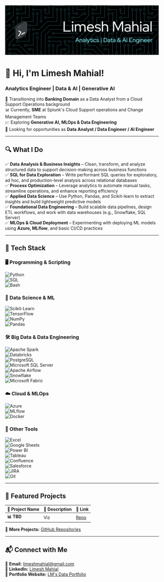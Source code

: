![Header](./header-image.png)

<h1>👋 Hi, I'm Limesh Mahial!</h1>  
<h3> Analytics Engineer | Data & AI | Generative AI</h3>  

🌱 Transitioning into **Banking Domain** as a Data Analyst from a Cloud Support Operations background  
📊 Currently, **SME** at Splunk's Cloud Support operations and Change Management Teams  
📈 Exploring **Generative AI, MLOps & Data Engineering**  
🎯 Looking for opportunities as **Data Analyst / Data Engineer / AI Engineer** 

---

## 🔍 What I Do

✅ **Data Analysis & Business Insights** – Clean, transform, and analyze structured data to support decision-making across business functions  
✅ **SQL for Data Exploration** – Write performant SQL queries for exploratory, ad hoc, and production-level analysis across relational databases  
✅ **Process Optimization** – Leverage analytics to automate manual tasks, streamline operations, and enhance reporting efficiency  
✅ **Applied Data Science** – Use Python, Pandas, and Scikit-learn to extract insights and build lightweight predictive models  
✅ **Foundational Data Engineering** – Build scalable data pipelines, design ETL workflows, and work with data warehouses (e.g., Snowflake, SQL Server)  
✅ **MLOps & Cloud Deployment** – Experimenting with deploying ML models using **Azure, MLflow**, and basic CI/CD practices

---

## 💼 Tech Stack  

### 🖥️ Programming & Scripting  
![Python](https://img.shields.io/badge/Python-3776AB?style=flat&logo=python&logoColor=white)   
![SQL](https://img.shields.io/badge/SQL-4479A1?style=flat&logo=postgresql&logoColor=white)   
![Bash](https://img.shields.io/badge/Bash-4EAA25?style=flat&logo=gnu-bash&logoColor=white)  

### 🤖 Data Science & ML  
![Scikit-Learn](https://img.shields.io/badge/Scikit--Learn-F7931E?style=flat&logo=scikit-learn&logoColor=white)   
![TensorFlow](https://img.shields.io/badge/TensorFlow-FF6F00?style=flat&logo=tensorflow&logoColor=white)   
![NumPy](https://img.shields.io/badge/NumPy-013243?style=flat&logo=numpy&logoColor=white)   
![Pandas](https://img.shields.io/badge/Pandas-150458?style=flat&logo=pandas&logoColor=white)  

### 🛠️ Big Data & Data Engineering  
![Apache Spark](https://img.shields.io/badge/Apache_Spark-E25A1C?style=flat&logo=apachespark&logoColor=white)   
![Databricks](https://img.shields.io/badge/Databricks-FF3621?style=flat&logo=databricks&logoColor=white)   
![PostgreSQL](https://img.shields.io/badge/PostgreSQL-4169E1?style=flat&logo=postgresql&logoColor=white)   
![Microsoft SQL Server](https://img.shields.io/badge/Microsoft%20SQL%20Server-CC2927?style=flat&logo=microsoft%20sql%20server&logoColor=white)  
![Apache Airflow](https://img.shields.io/badge/Apache_Airflow-017CEE?style=flat&logo=apache-airflow&logoColor=white)   
![Snowflake](https://img.shields.io/badge/Snowflake-29B5E8?style=flat&logo=snowflake&logoColor=white)   
![Microsoft Fabric](https://img.shields.io/badge/Microsoft%20Fabric-004CFF?style=flat&logo=microsoft&logoColor=white)

### ☁️ Cloud & MLOps  
![Azure](https://img.shields.io/badge/Microsoft%20Azure-0078D4?style=flat&logo=microsoftazure&logoColor=white)  
![MLflow](https://img.shields.io/badge/MLflow-0194E2?style=flat&logo=mlflow&logoColor=white)  
![Docker](https://img.shields.io/badge/Docker-2496ED?style=flat&logo=docker&logoColor=white)  

### 🧰 Other Tools  
![Excel](https://img.shields.io/badge/Microsoft_Excel-217346?style=flat&logo=microsoftexcel&logoColor=white)  
![Google Sheets](https://img.shields.io/badge/Google_Sheets-34A853?style=flat&logo=googlesheets&logoColor=white)   
![Power BI](https://img.shields.io/badge/Power_BI-F2C811?style=flat&logo=powerbi&logoColor=black)   
![Tableau](https://img.shields.io/badge/Tableau-E97627?style=flat&logo=tableau&logoColor=white)   
![Confluence](https://img.shields.io/badge/Confluence-172B4D?style=flat&logo=confluence&logoColor=white)  
![Salesforce](https://img.shields.io/badge/Salesforce-00A1E0?style=flat&logo=salesforce&logoColor=white)   
![JIRA](https://img.shields.io/badge/JIRA-0052CC?style=flat&logo=jira&logoColor=white)   
![Git](https://img.shields.io/badge/Git-F05032?style=flat&logo=git&logoColor=white)  


---

## 🚀 Featured Projects  

| 📌 Project Name | 📝 Description | 🔗 Link |
|----------------|----------------|---------|
| **📊 TBD** | Viz | [Repo](#) |

📌 **More Projects:** [GitHub Repositories](https://github.com/lmdata10?tab=repositories)  

---

## 📬 Connect with Me  

📧 **Email:** limeshmahial@gmail.com  
📌 **LinkedIn:** [Limesh Mahial](https://www.linkedin.com/in/lmahial/)  
📁 **Portfolio Website:** [LM's Data Portfolio](https://rb.gy/uu25ao)
